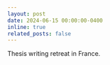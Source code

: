 ```yaml
---
layout: post
date: 2024-06-15 00:00:00-0400
inline: true
related_posts: false
---
```


Thesis writing retreat in France.
